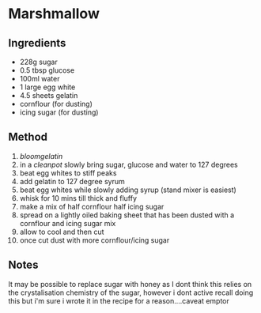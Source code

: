 # Marshmallow

## Ingredients
- 228g sugar
- 0.5 tbsp glucose
- 100ml water
- 1 large egg white
- 4.5 sheets gelatin
- cornflour (for dusting)
- icing sugar (for dusting)

## Method
1. $bloom gelatin$
2. in a $clean pot$ slowly bring sugar, glucose and water to 127 degrees
3. beat egg whites to stiff peaks
4. add gelatin to 127 degree syrum
5. beat egg whites while slowly adding syrup (stand mixer is easiest)
6. whisk for 10 mins till thick and fluffy
8. make a mix of half cornflour half icing sugar 
8. spread on a lightly oiled baking sheet that has been dusted with a cornflour
   and icing sugar mix
9. allow to cool and then cut
10. once cut dust with more cornflour/icing sugar 

## Notes
It may be possible to replace sugar with honey as I dont think this relies on
the crystalisation chemistry of the sugar, however i dont active recall doing
this but i'm sure i wrote it in the recipe for a reason....caveat emptor

